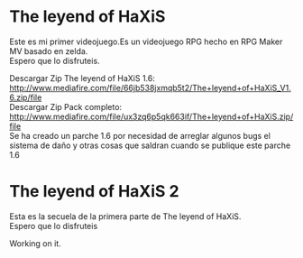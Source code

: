 # The leyend of HaXiS
Este es mi primer videojuego.Es un videojuego RPG hecho en RPG Maker MV basado en zelda.
<br>
Espero que lo disfruteis.

Descargar Zip The leyend of HaXiS 1.6: http://www.mediafire.com/file/66jb538jxmqb5t2/The+leyend+of+HaXiS_V1.6.zip/file
<br>
Descargar Zip Pack completo: http://www.mediafire.com/file/ux3zq6p5qk663if/The+leyend+of+HaXiS.zip/file
<br>
Se ha creado un parche 1.6 por necesidad de arreglar algunos bugs el sistema de daño y otras cosas que saldran cuando se publique este parche 1.6

# The leyend of HaXiS 2
Esta es la secuela de la primera parte de The leyend of HaXiS.
<br>
Espero que lo disfruteis

Working on it.
